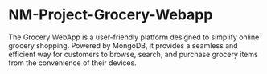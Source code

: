 # NM-Project-Grocery-Webapp
The Grocery WebApp is a user-friendly platform designed to simplify online grocery shopping. Powered by MongoDB, it provides a seamless and efficient way for customers to browse, search, and purchase grocery items from the convenience of their devices.
